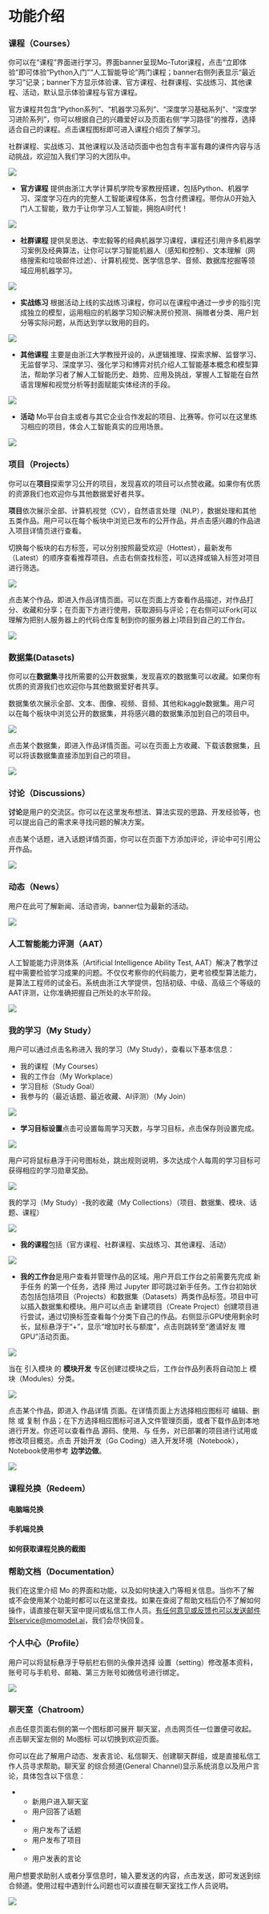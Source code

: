 # 功能介绍

### 课程（Courses）

你可以在“课程”界面进行学习。界面banner呈现Mo-Tutor课程，点击“立即体验”即可体验“Python入门”“人工智能导论”两门课程；banner右侧列表显示“最近学习”记录；banner下方显示体验课、官方课程、社群课程、实战练习、其他课程、活动，默认显示体验课程与官方课程。

官方课程共包含“Python系列”、“机器学习系列”、“深度学习基础系列”、“深度学习进阶系列”，你可以根据自己的兴趣爱好以及页面右侧“学习路径”的推荐，选择适合自己的课程。点击课程图标即可进入课程介绍页了解学习。

社群课程、实战练习、其他课程以及活动页面中也包含有丰富有趣的课件内容与活动挑战，欢迎加入我们学习的大团队中。

![](https://imgbed.momodel.cn/docs/kc1.png)

- **官方课程**
提供由浙江大学计算机学院专家教授搭建，包括Python、机器学习、深度学习在内的完整人工智能课程体系，包含付费课程。带你从0开始入门人工智能，致力于让你学习人工智能，拥抱AI时代！

![](https://imgbed.momodel.cn/docs/gfkc.png)



- **社群课程**
提供吴恩达、李宏毅等的经典机器学习课程，课程还引用许多机器学习案例及经典算法，让你可以学习智能机器人（感知和控制）、文本理解（网络搜索和垃圾邮件过滤）、计算机视觉、医学信息学、音频、数据库挖掘等领域应用机器学习。

![](https://imgbed.momodel.cn/docs/sqkc.png)



- **实战练习**
根据活动上线的实战练习课程，你可以在课程中通过一步步的指引完成独立的模型，运用相应的机器学习知识解决房价预测、捐赠者分类、用户划分等实际问题，从而达到学以致用的目的。

![](https://imgbed.momodel.cn/docs/szlx.png)



- **其他课程**
主要是由浙江大学教授开设的，从逻辑推理、探索求解、监督学习、无监督学习、深度学习、强化学习和博弈对抗介绍人工智能基本概念和模型算法，帮助学习者了解人工智能历史、趋势、应用及挑战，掌握人工智能在自然语言理解和视觉分析等封面赋能实体经济的手段。

![](https://imgbed.momodel.cn/docs/qtkc.png)



- **活动**
Mo平台自主或者与其它企业合作发起的项目、比赛等。你可以在这里练习相应的项目，体会人工智能真实的应用场景。

![](https://imgbed.momodel.cn/docs/hd.png)

### 项目（Projects）

你可以在**项目**探索学习公开的项目，发现喜欢的项目可以点赞收藏。如果你有优质的资源我们也欢迎你与其他数据爱好者共享。

**项目**依次展示全部、计算机视觉（CV），自然语言处理（NLP），数据处理和其他五类作品。用户可以在每个板块中浏览已发布的公开作品，并点击感兴趣的作品进入项目详情页进行查看。

切换每个板块的右方标签，可以分别按照最受欢迎（Hottest），最新发布（Latest）的顺序查看推荐项目。点击右侧查找标签，可以选择或输入标签对项目进行筛选。

![](https://imgbed.momodel.cn/helpdoc/gongnengjieshao/gongnengjieshao_xiangmu1.png)



点击某个作品，即进入作品详情页面。可以在页面上方查看作品描述，对作品打分、收藏和分享；在页面下方进行使用，获取源码与评论；在右侧可以Fork(可以理解为把别人服务器上的代码仓库复制到你的服务器上)项目到自己的工作台。

![](https://imgbed.momodel.cn/helpdoc/gongnengjieshao/gongnengjieshao_xiangmu2.png)



### 数据集(Datasets)

你可以在**数据集**寻找所需要的公开数据集，发现喜欢的数据集可以收藏。如果你有优质的资源我们也欢迎你与其他数据爱好者共享。

数据集依次展示全部、文本、图像、视频、音频、其他和kaggle数据集。用户可以在每个板块中浏览公开的数据集，并将感兴趣的数据集添加到自己的项目中。

![](https://imgbed.momodel.cn/helpdoc/gongnengjieshao/gongnengjieshao_shujuji1.png)



点击某个数据集，即进入作品详情页面。可以在页面上方收藏、下载该数据集，且可以将该数据集直接添加到自己的项目。

![](https://imgbed.momodel.cn/helpdoc/gongnengjieshao/gongnengjieshao_shujuji2.png)

### 讨论（Discussions）

**讨论**是用户的交流区。你可以在这里发布想法、算法实现的思路、开发经验等，也可以提出自己的需求来寻找问题的解决方案。

点击某个话题，进入话题详情页面，你可以在页面下方添加评论，评论中可引用公开作品。

![](https://imgbed.momodel.cn/helpdoc/gongnengjieshao/gongnengjieshao_taolun.png)



### 动态（News）

用户在此可了解新闻、活动咨询，banner位为最新的活动。

![](https://imgbed.momodel.cn/docs/news.png)



### 人工智能能力评测（AAT）

人工智能能力评测体系（Artificial Intelligence Ability Test, AAT）解决了教学过程中需要检验学习成果的问题。不仅仅考察你的代码能力，更考验模型算法能力，是算法工程师的试金石。系统由浙江大学提供，包括初级、中级、高级三个等级的AAT评测，让你准确把握自己所处的水平阶段。

![](https://imgbed.momodel.cn/docs/AAT.png)



### 我的学习（My Study）
用户可以通过点击名称进入 我的学习（My Study），查看以下基本信息：

- 我的课程（My Courses）
- 我的工作台（My Workplace）
- 学习目标（Study Goal）
- 我参与的（最近话题、最近收藏、AI评测）（My Join）

![](https://imgbed.momodel.cn/docs/ms.png)

- **学习目标设置**点击可设置每周学习天数，与学习目标，点击保存则设置完成。

![](https://imgbed.momodel.cn/docs/xxmbsz.png)

用户可将鼠标悬浮于问号图标处，跳出规则说明，多次达成个人每周的学习目标可获得相应的学习勋章奖励。

![](https://imgbed.momodel.cn/docs/gz.png)

我的学习（My Study）-我的收藏（My Collections）（项目、数据集、模块、话题、课程）

![](https://imgbed.momodel.cn/docs/mc.png)

- **我的课程**包括（官方课程、社群课程、实战练习、其他课程、活动）

![](https://imgbed.momodel.cn/docs/mdkc.png)

- **我的工作台**是用户查看并管理作品的区域。用户开启工作台之前需要先完成 新手任务 的第一个任务，选择 用过 Jupyter 即可跳过新手任务。工作台初始状态包括包括项目（Projects）和数据集（Datasets）两类作品标签。项目中可以插入数据集和模块。用户可以点击 新建项目（Create Project）创建项目进行尝试，通过切换标签查看每个分类下自己的作品。右侧显示GPU使用剩余时长，鼠标悬浮于“+”，显示“增加时长与额度”，点击则跳转至“邀请好友 赠GPU”活动页面。

![](https://imgbed.momodel.cn/docs/wdgzt.png)

当在 引入模块 的 **模块开发** 专区创建过模块之后，工作台作品列表将自动加上 模块（Modules）分类。

![](https://imgbed.momodel.cn/docs/mkkf.png)

点击某个作品，即进入 作品详情 页面。在详情页面上方选择相应图标可 编辑、删除 或 复制 作品；在下方选择相应图标可进入文件管理页面，或者下载作品到本地进行开发。你还可以查看作品 源码、使用、与 任务，对已部署的项目进行试用或修改项目概览。点击 开始开发（Go Coding）进入开发环境（Notebook），Notebook使用参考 **边学边做**。

![](https://imgbed.momodel.cn/docs/cf.png)



### 课程兑换（Redeem）
#### 电脑端兑换
#### 手机端兑换
#### 如何获取课程兑换的截图



### 帮助文档（Documentation）

我们在这里介绍 Mo 的界面和功能，以及如何快速入门等相关信息。当你不了解或不会使用某个功能时都可以在这里查找。如果在查阅了帮助文档后仍不了解如何操作，请直接在聊天室中提问或私信工作人员。有任何意见或反馈也可以发送邮件到service@momodel.ai，我们会尽快回复。



### 个人中心（Profile）

用户可以将鼠标悬浮于导航栏右侧的头像并选择 设置（setting）修改基本资料，账号可与手机号、邮箱、第三方账号如微信号进行绑定。

![](https://imgbed.momodel.cn/docs/setting.png)



### 聊天室（Chatroom）

点击任意页面右侧的第一个图标即可展开 聊天室，点击网页任一位置便可收起。点击聊天室左侧的 Mo图标 可以切换到欢迎页面。

你可以在此了解用户动态、发表言论、私信聊天、创建聊天群组，或是直接私信工作人员寻求帮助。聊天室 的综合频道(General Channel)显示系统消息以及用户言论，具体包含以下信息：

- - 新用户进入聊天室
  - 用户回答了话题

- - 用户发布了话题
  - 用户发布了项目

- - 用户发表的言论

用户想要求助别人或者分享信息时，输入要发送的内容，点击发送，即可发送到综合频道。使用过程中遇到什么问题也可以直接在聊天室找工作人员说明。

![](https://imgbed.momodel.cn/helpdoc/gongnengjieshao/gongnengjieshao_liaotianshi.png)
